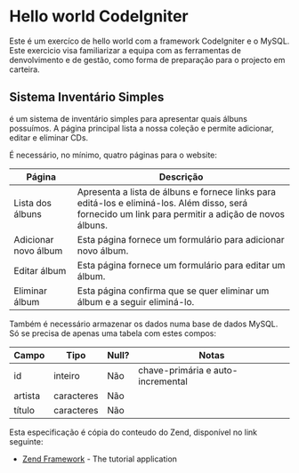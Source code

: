 # Hello world CodeIgniter

Este é um exercíco de hello world com a framework CodeIgniter e o MySQL. Este exercicio visa familiarizar a equipa com as ferramentas de denvolvimento e de gestão, como forma de preparação para o projecto em carteira.

## Sistema Inventário Simples

é um sistema de inventário simples para apresentar quais álbuns possuímos. A página principal lista a nossa coleção e permite adicionar, editar e eliminar CDs.

É necessário, no mínimo, quatro páginas para o website:

| Página  |  Descrição  |
| ------------------- | ------------------- |
|  Lista dos álbuns |  Apresenta a lista de álbuns e fornece links para editá-los e eliminá-los. Além disso, será fornecido um link para permitir a adição de novos álbuns. |
|  Adicionar novo álbum |  Esta página fornece um formulário para adicionar novo álbum. |
|  Editar álbum |  Esta página fornece um formulário para editar um álbum. |
|  Eliminar álbum |  Esta página confirma que se quer eliminar um álbum e a seguir eliminá-lo. |

Também é necessário armazenar os dados numa base de dados MySQL. Só se precisa de apenas uma tabela com estes compos:

| Campo  |  Tipo  | Null?  | Notas  |
| ------------------- | ------------------- | ------------------- | ------------------- |
|  id |  inteiro | Não | chave-primária e auto-incremental |
|  artista | caracteres | Não |    |
|  título | caracteres | Não |    |

Esta especificação é cópia do conteudo do Zend, disponível no link seguinte:
* [Zend Framework](https://framework.zend.com/manual/2.3/en/user-guide/overview.html) - The tutorial application
